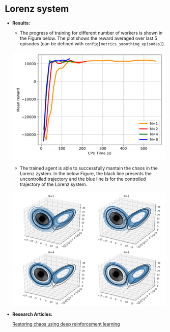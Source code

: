 # Lorenz system

- **Results:**
	- The progress of training for different number of workers is shown in the Figure below. The plot shows the reward averaged over last 5 episodes (can be defined with `config[metrics_smoothing_episodes]`).  
	<p align="center">
		<img src="misc/mean_reward.png" width="512">
	</p>
	
	- The trained agent is able to successfully mantain the chaos in the Lorenz zystem. In the below Figure, the black line presents the uncontrolled trajectory and the blue line is for the controlled trajectory of the Lorenz system.       
	<p align="center">
		<img src="misc/results_summary.png" width="768">
	</p>

- **Research Articles:**  

	[Restoring chaos using deep reinforcement learning](https://aip.scitation.org/doi/abs/10.1063/5.0002047?journalCode=cha)




